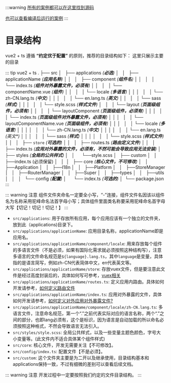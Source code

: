 :::warning
[所有的案例都可以在这里找到源码](https://github.com/justbefree-org/vue2-ts)

[也可以查看编译后运行的案例](https://template-v2.dullar.xyz)
:::
# 目录结构

vue2 + ts 遵循 **“约定优于配置”** 的原则，推荐的目录结构如下：
这里只展示主要的目录

::: tip vue2 + ts
    .
    ├── src
    │   ├── applications _(**必选**)_
    │   │   ├── applicationName _(**应用名称**)_
    │   │   │   ├── component _(**组件名**)_
    │   │   │   │   └── index.ts  _(**组件对外暴露文件，必须有**)_
    │   │   │   │   └── componentName.vue  _(**组件**)_
    │   │   │   │   └── locale  _(**多语言**)_
    │   │   │   │   │   └── zh-CN.lang.ts  _(**中文**)_
    │   │   │   │   │   └── en.lang.ts  _(**英文**)_
    │   │   │   │   └── sass  _(**样式**)_
    │   │   │   │   │   └── style.scss  _(**样式文件**)_
    │   │   │   └── layout _(**页面级组件，必须有**)_
    │   │   │   │   └── layoutComponent _(**页面级组件，必须有**)_
    │   │   │   │   │   └── index.ts _(**页面级组件对外暴露文件，必须有**)_
    │   │   │   │   │   └── layoutComponentName.vue _(**页面级组件，必须有**)_
    │   │   │   │   │   └── locale  _(**多语言**)_
    │   │   │   │   │   │   └── zh-CN.lang.ts  _(**中文**)_
    │   │   │   │   │   │   └── en.lang.ts  _(*英文**)_
    │   │   │   │   │   └── sass  _(**样式**)_
    │   │   │   │   │   │   └── style.scss  _(**样式文件**)_
    │   │   │   ├── `store` _(**可选的**)_
    │   │   │   ├── routes.ts _(**路由定义文件**)_
    │   │   │   ├── index.ts _(**应用对外暴露的文件，必须有，不然可能会导致应用无法安装**)_
    │   ├── styles _(**全局的公共样式**)_
    │   │       └──style.scss
    │   ├── custom
    │   │   ├──index.ts (必须保留)
    │   │ 
    │   ├── core _(**核心文件，不可修改**)_
    │   │   ├──Application
    │   │   ├──I18n
    │   │   ├──Platform
    │   │   ├──StoreManager
    │   │   ├──RouterManager
    │   │   ├──Super
    │   │   ├──types
    │   │   ├──utils
    │   │   
    │   └── config _(**配置**)_
    │       └── index.ts _(**可选的**)_
    │ 
    └── package.json
:::

::: warning 注意
组件文件夹命名一定要全小写，“-”连接，组件文件名因该以组件名为名称采用驼峰命名法首字母小写；具体组件里面类名称要采用驼峰命名首字母大写【切记！切记！切记！】
:::

- `src/applications`: 用于存放所有应用，每个应用应该有一个独立的文件夹，放到此（applications)目录下。
- `src/applications/applicationName`: 应用目录名称，applicationName即是应用名。
- `src/applications/applicationName/component/locale`: 用来存放每个组件的多语言文件（不是必须，如果有国际化需求就必须按照这种结构写），注意多语言的文件命名规范是`${language}.lang.ts`，其中`language`是变量，具体指的是语言简写，例如zh-CN代表简体中文，en代表英文等。
- `src/applications/applicationName/store`: 存放vuex文件，但是要注意此文件是经过高度封装后的，具体如何写可参考，[vuex相关](./store.md)
- `src/applications/applicationName/routes.ts`: 定义应用内路由。具体如何开发请参考，[如何定义路由文件](./router.md)
- `src/applications/applicationName/index.ts`: 应用对外暴露的文件，具体如何开发请参考，[如何定义对外应用对外暴露文件?](./export-application.md) 
- `src/applications/applicationName/component/locale/zh-CN.lang.ts`: 多语言文件，注意命名规范，第一个“.”之前代表实际对应的语言名称，两个“.”之间的部分，也即lang必须有，这个是标识，因为语言是自动加载的所以命名必须按照这种格式，不然会导致语言无法引入。
- `src/styles/style.scss`: 全局公共样式，以及一些变量主题色颜色，字号大小变量等。(此文件内不适合具体某个组件样式)
- `src/core`: 核心文件，开发无需要关注【不可修改】。
- `src/config/index.ts`: 配置文件【不是必须】。
- `src/custom`: 这个文件夹主要是为二开以及继承使用，目录结构基本和applications保持一致，不过有细微的差别可以查看后续文档。

::: warning 注意
开发过程中一定要按照我们约定的文件目录结构。
:::

